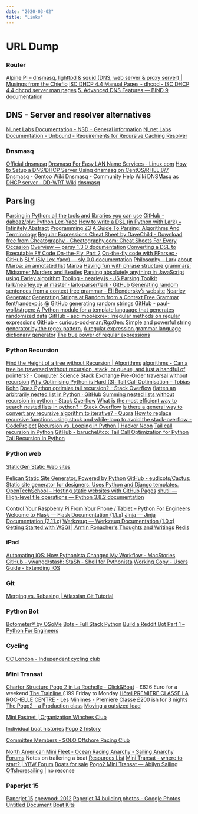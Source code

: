 ```yaml
---
date: "2020-03-02"
title: "Links"
---
```

<!-- 2020-03-02-Links.md -->

<!-- markdownlint-disable MD025 -->
# URL Dump
<!-- markdownlint-enable MD025 -->

<!-- markdownlint-disable MD034 -->

### Router

[Alpine Pi &#8211; dnsmasq, lighttpd & squid (DNS, web server & proxy server) | Musings from the Chiefio](https://chiefio.wordpress.com/2016/11/14/alpine-pi-dnsmasq-lighttpd-squid-web-server-proxy-server/)
[ISC DHCP 4.4 Manual Pages - dhcpd - ISC DHCP 4.4 dhcpd server man pages](https://kb.isc.org/docs/isc-dhcp-44-manual-pages-dhcpd)
[5. Advanced DNS Features &mdash; BIND 9  documentation](https://bind9.readthedocs.io/en/latest/advanced.html)

## DNS - Server and resolver alternatives

[NLnet Labs Documentation - NSD - General information](https://nlnetlabs.nl/documentation/nsd/general-information/)
[NLnet Labs Documentation - Unbound - Requirements for Recursive Caching Resolver](https://nlnetlabs.nl/documentation/unbound/requirements/)

### Dnsmasq

[Official dnsmasq](http://www.thekelleys.org.uk/dnsmasq/docs/dnsmasq-man.html)
[Dnsmasq For Easy LAN Name Services - Linux.com](https://www.linux.com/tutorials/dnsmasq-easy-lan-name-services/)
[How to Setup a DNS/DHCP Server Using dnsmasq on CentOS/RHEL 8/7](https://www.tecmint.com/setup-a-dns-dhcp-server-using-dnsmasq-on-centos-rhel/)
[Dnsmasq - Gentoo Wiki](https://wiki.gentoo.org/wiki/Dnsmasq)
[Dnsmasq - Community Help Wiki](https://help.ubuntu.com/community/Dnsmasq)
[DNSMasq as DHCP server - DD-WRT Wiki](https://wiki.dd-wrt.com/wiki/index.php/DNSMasq_as_DHCP_server)
[dnsmasq](https://www.freebsd.org/cgi/man.cgi?query=dnsmasq)

## Parsing 

[Parsing in Python: all the tools and libraries you can use](https://tomassetti.me/parsing-in-python/)
[GitHub - dabeaz/ply: Python Lex-Yacc](https://github.com/dabeaz/ply)
[How to write a DSL (in Python with Lark) &bull; Infinitely Abstract](http://blog.erezsh.com/how-to-write-a-dsl-in-python-with-lark/)
[Programming Z3](http://theory.stanford.edu/~nikolaj/programmingz3.html)
[A Guide To Parsing: Algorithms And Terminology](https://tomassetti.me/guide-parsing-algorithms-terminology/)
[Regular Expressions Cheat Sheet by DaveChild - Download free from Cheatography - Cheatography.com: Cheat Sheets For Every Occasion](https://cheatography.com/davechild/cheat-sheets/regular-expressions/)
[Overview &mdash; parsy 1.3.0 documentation](https://parsy.readthedocs.io/en/latest/overview.html) 
[Converting a DSL to Executable F# Code On-the-Fly, Part 2](https://brandewinder.com/2016/03/06/converting-dsl-to-fsharp-code-part-2/)
[On-the-fly code with FParsec · GitHub](https://gist.github.com/mathias-brandewinder/4c6fb72748becf2e930b#file-version-2-fsx)
[SLY (Sly Lex Yacc) &#8212; sly 0.0 documentation](https://sly.readthedocs.io/en/latest/sly.html)
[Philosophy - Lark](https://lark-parser.readthedocs.io/en/latest/philosophy/)
[about Marpa: an annotated list](http://jeffreykegler.github.io/Ocean-of-Awareness-blog/metapages/annotated.html#TUTORIAL)
[Marpa](http://savage.net.au/Marpa.html)
[Having fun with phrase structure grammars: Midsomer Murders and Beatles](http://humans-who-read-grammars.blogspot.com/2018/04/having-fun-with-phrase-structure.html)
[Parsing absolutely anything in JavaScript using Earley algorithm](https://medium.com/@gajus/parsing-absolutely-anything-in-javascript-using-earley-algorithm-886edcc31e5e)
[Tooling - nearley.js - JS Parsing Toolkit](https://nearley.js.org/docs/tooling#nearley-unparse-the-unparser)
[lark/nearley.py at master · lark-parser/lark · GitHub](https://github.com/lark-parser/lark/blob/master/lark/tools/nearley.py)
[Generating random sentences from a context free grammar - Eli Bendersky’s website](https://eli.thegreenplace.net/2010/01/28/generating-random-sentences-from-a-context-free-grammar)
[Nearley Generator](https://www.npmjs.com/package/nearley-generator)
[Generating Strings at Random from a Context Free Grammar](http://www.cosc.canterbury.ac.nz/research/reports/TechReps/1997/tr_9710.pdf)
[fent/randexp.js @ GitHub](https://fent.github.io/randexp.js/)
[generating random strings](https://bitbucket.org/leapfrogdevelopment/rstr/src/default/)
[GitHub - paul-wolf/strgen: A Python module for a template language that generates randomized data](https://github.com/paul-wolf/strgen)
[GitHub - asciimoo/exrex: Irregular methods on regular expressions](https://github.com/asciimoo/exrex)
[GitHub - curious-odd-man/RgxGen: Simple and powerful string generator by the regex pattern.](https://github.com/curious-odd-man/RgxGen)
[A regular expression grammar language dictionary generator](http://regldg.com/)
[The true power of regular expressions](https://nikic.github.io/2012/06/15/The-true-power-of-regular-expressions.html)

### Python Recursion

[Find the Height of a tree without Recursion | Algorithms](https://algorithms.tutorialhorizon.com/find-the-height-of-a-tree-without-recursion/)
[algorithms - Can a tree be traversed without recursion, stack, or queue, and just a handful of pointers? - Computer Science Stack Exchange](https://cs.stackexchange.com/questions/16833/can-a-tree-be-traversed-without-recursion-stack-or-queue-and-just-a-handful-o)
[Pre-Order traversal without recursion](https://prismoskills.appspot.com/lessons/Binary_Trees/Traversal_without_recursion.jsp)
[Why Optimising Python is Hard (3): Tail Call Optimisation &#8211; Tobias Kohn](https://tobiaskohn.ch/index.php/2018/08/28/optimising-python-3/)
[Does Python optimize tail recursion? - Stack Overflow](https://stackoverflow.com/questions/13591970/does-python-optimize-tail-recursion)
[flatten an arbitrarily nested list in Python · GitHub](https://gist.github.com/Wilfred/7889868)
[Summing nested lists without recursion in python - Stack Overflow](https://stackoverflow.com/questions/23507666/summing-nested-lists-without-recursion-in-python)
[What is the most efficient way to search nested lists in python? - Stack Overflow](https://stackoverflow.com/questions/11963711/what-is-the-most-efficient-way-to-search-nested-lists-in-python)
[Is there a general way to convert any recursive algorithm to iterative? - Quora](https://www.quora.com/Is-there-a-general-way-to-convert-any-recursive-algorithm-to-iterative)
[How to replace recursive functions using stack and while-loop to avoid the stack-overflow - CodeProject](https://www.codeproject.com/Articles/418776/How-to-replace-recursive-functions-using-stack-and)
[Recursion vs. Looping in Python | Hacker Noon](https://hackernoon.com/recursion-vs-looping-in-python-9261442f70a5)
[Tail call recursion in Python](https://www.kylem.net/programming/tailcall.html)
[GitHub - baruchel/tco: Tail Call Optimization for Python](https://github.com/baruchel/tco)
[Tail Recursion In Python](https://chrispenner.ca/posts/python-tail-recursion)

### Python web

[StaticGen Static Web sites](https://www.staticgen.com/)

[Pelican Static Site Generator, Powered by Python](https://blog.getpelican.com/)
[GitHub - eudicots/Cactus: Static site generator for designers. Uses Python and Django templates.](https://github.com/eudicots/Cactus)
[OpenTechSchool – Hosting static websites with GitHub Pages](https://opentechschool.github.io/social-coding/extras/pages.html)
[shutil — High-level file operations &#8212; Python 3.8.2 documentation](https://docs.python.org/3/library/shutil.html)

[Control Your Raspberry Pi From Your Phone / Tablet &#8211; Python For Engineers](https://www.pythonforengineers.com/control-your-raspberry-pi-from-your-phone-tablet/)
[Welcome to Flask &#8212; Flask Documentation (1.1.x)](https://flask.palletsprojects.com/en/1.1.x/)
[Jinja &#8212; Jinja Documentation (2.11.x)](https://jinja.palletsprojects.com/en/2.11.x/)
[Werkzeug &#8212; Werkzeug Documentation (1.0.x)](https://werkzeug.palletsprojects.com/en/1.0.x/)
[Getting Started with WSGI | Armin Ronacher's Thoughts and Writings](https://lucumr.pocoo.org/2007/5/21/getting-started-with-wsgi/)
[Redis](https://redis.io/)

### iPad

[Automating iOS: How Pythonista Changed My Workflow - MacStories](https://www.macstories.net/stories/automating-ios-how-pythonista-changed-my-workflow/)
[GitHub - ywangd/stash: StaSh - Shell for Pythonista](https://github.com/ywangd/stash)
[Working Copy - Users Guide - Extending iOS](https://workingcopyapp.com/manual/extending-ios)

### Git

[Merging vs. Rebasing | Atlassian Git Tutorial](https://www.atlassian.com/git/tutorials/merging-vs-rebasing)

### Python Bot

[Botometer&#174; by OSoMe](https://botometer.iuni.iu.edu/#!/)
[Bots - Full Stack Python](https://www.fullstackpython.com/bots.html)
[Build a Reddit Bot Part 1 &#8211; Python For Engineers](https://www.pythonforengineers.com/build-a-reddit-bot-part-1/)


### Cycling

[CC London - Independent cycling club](http://cc-london.com/index.,php/join/)

### Mini Transat

[Charter Structure Pogo 2 in La Rochelle - Click&Boat](https://www.clickandboat.com/en/boat-rental/la-rochelle/sailboat/structure-pogo-2-r2k7d?fromDate=2020-09-12&toDate=2020-09-13) - £626 Euro for a weekend
[The Trainline ](https://www.thetrainline.com/book/travel-options) £199 Friday to Monday
[Hôtel PREMIERE CLASSE LA ROCHELLE CENTRE - Les Minimes - Premiere Classe](https://www.premiereclasse.com/en/hotels/premiere-classe-la-rochelle-centre-les-minimes) £200 ish for 3 nights
[The Pogo2 - a Production class](http://minitransat650.com/leov/html/pogo2.html)
[Moving a outsized load](https://www.gov.uk/government/publications/esdal-haulier-user-guide)

[Mini Fastnet | Organization Winches Club](https://minifastnet.winchesclub.org/en/)

[Individual boat histories](http://www.histoiredeshalfs.com/Histoire%20des%20Minis/464.htm)
[Pogo 2 history](http://www.histoiredeshalfs.com/Histoire%20des%20Minis/Pogo%202.htm)

[Committee Members - SOLO Offshore Racing Club](https://www.offshoresolo.com/committee-members)

[North American Mini Fleet - Ocean Racing Anarchy - Sailing Anarchy Forums](http://forums.sailinganarchy.com/index.php?/topic/180433-north-american-mini-fleet/) Notes on trailering a boat
[Resources List](http://forum.minitransat650.com/index.php/topic,4845.0.html)
[Mini Transat - where to start? | YBW Forum](https://forums.ybw.com/index.php?threads/mini-transat-where-to-start.441499/)
[Boats for sale](https://www.classemini.com/?mode=petites-annonces&categorie=5&page=2)
[Pogo2 MIni Transat — Abilyn Sailing](http://www.abilynsailing.com/pogo2)
[Offshoresailing |](http://www.offshoresailing.fr/?lang=en#contacten) no resonse

### Paperjet 15

[Paperjet 15](http://dixdesign.com/paperjet.htm)
[cpewood: 2012](http://cpewood.blogspot.com/2012/)
[Paperjet 14 building photos - Google Photos](https://photos.google.com/share/AF1QipPjQnLoARi59vk—oUSaIaPHryQfnaJcYi5pV9rxahbTG2JilwRoMu4WFhvA-dKNQ?key=M1FBdE5lbGdBN2Vlc0oxTDYwMTNWRTJIa3JZWnR3)
[Untitled Document](http://www.archive.jimphoenix.com/archive09/jimphoenix2/pages/PJ14/Deck/Deck.htm)
[Boat Kits](https://jordanboats.co.uk/wp-content/uploads/2020/06/Price-List-200620-2.pdf)

<!-- markdownlint-enable MD034 -->
